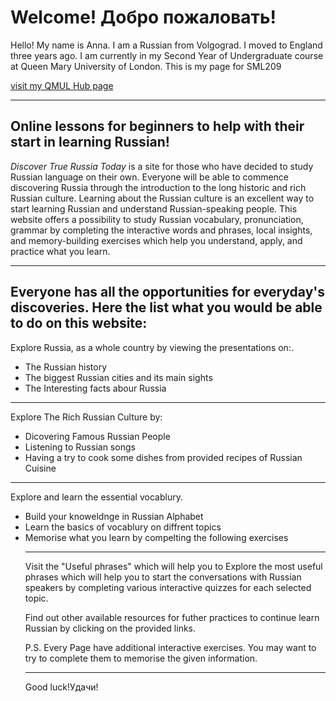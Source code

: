 <h1> Welcome!<span lang="ru"> Добро пожаловать!</span></h1>
<p> Hello! My name is Anna. I am a Russian from Volgograd. I moved to England three years ago. I am currently in my Second Year of Undergraduate course at Queen Mary University of London. This is my page for SML209</p>
<a href="https://hub.qmlus.qmul.ac.uk/view/view.php?profile=anna-moiseeva&page=sml209-computers-and-languages-2018-anna-moiseeva"> visit my QMUL Hub page</a>
<hr>

<h2>Online lessons for beginners to help with their start in learning Russian!</h2>
<p> <em>Discover True Russia Today</em> is a site for those who have decided to study Russian language on their own. 
Everyone will be able to commence discovering Russia through the introduction to the long historic and rich Russian culture. Learning about the Russian culture is an excellent way to start learning Russian and understand Russian-speaking people. This website  offers a possibility to study Russian vocabulary, pronunciation, grammar by completing the interactive words and phrases, local insights, and memory-building exercises which help you understand, apply, and practice what you learn.</p>
<hr>

<h2>Everyone has all the opportunities for everyday's discoveries. Here the list what you would be able to do on this website:</h2>
<p>Explore Russia, as a whole country by viewing the presentations on:.</p>
<ul>
  <li>The Russian history</li>
  <li>The biggest Russian cities and its main sights </li>
  <li> The Interesting facts abour Russia</li>
</ul>
<hr>
  <p> Explore The Rich Russian Culture by:</p>
  <ul>
  <li>Dicovering Famous Russian People </li>
  <li>Listening to Russian songs</li> 
  <li>Having a try to cook some dishes from provided recipes of Russian Cuisine</li>
</ul>
<hr>
<p> Explore and learn the essential vocablury.</p>
<ul>
  <li> Build your knoweldnge in Russian Alphabet</li>
  <li> Learn the basics of vocablury on diffrent topics</li>
  <li> Memorise what you learn by compelting the following exercises</li>
  <hr>
<p> Visit the "Useful phrases" which will help you to Explore the most useful phrases which will help you to start the conversations with Russian speakers by completing various interactive quizzes for each selected topic.</p>
<p> Find out other available resources for futher practices to continue learn Russian by clicking on the provided links.</p> 
<p>P.S. Every Page have additional interactive exercises. You may want to try to complete them to memorise the given information.</p>
  
<hr>
<p>Good luck!<span lang="ru">Удачи!</span></p1>
  
